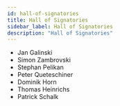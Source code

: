 ```yaml
---
id: hall-of-signatories
title: Hall of Signatories
sidebar_label: Hall of Signatories
description: "Hall of Signatories"
---
```


- Jan Galinski 
- Simon Zambrovski 
- Stephan Pelikan 
- Peter Queteschiner 
- Dominik Horn 
- Thomas Heinrichs
- Patrick Schalk